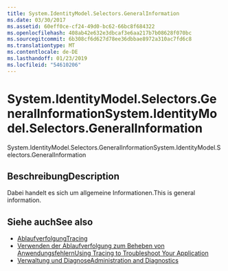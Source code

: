 ```yaml
---
title: System.IdentityModel.Selectors.GeneralInformation
ms.date: 03/30/2017
ms.assetid: 60eff0ce-cf24-49d0-bc62-66bc8f684322
ms.openlocfilehash: 408ab42e632e3dbcaf3e6aa217b7b08628f070bc
ms.sourcegitcommit: 6b308cf6d627d78ee36dbbae8972a310ac7fd6c8
ms.translationtype: MT
ms.contentlocale: de-DE
ms.lasthandoff: 01/23/2019
ms.locfileid: "54610206"
---
```

# <a name="systemidentitymodelselectorsgeneralinformation"></a><span data-ttu-id="4a4cb-102">System.IdentityModel.Selectors.GeneralInformation</span><span class="sxs-lookup"><span data-stu-id="4a4cb-102">System.IdentityModel.Selectors.GeneralInformation</span></span>
<span data-ttu-id="4a4cb-103">System.IdentityModel.Selectors.GeneralInformation</span><span class="sxs-lookup"><span data-stu-id="4a4cb-103">System.IdentityModel.Selectors.GeneralInformation</span></span>  
  
## <a name="description"></a><span data-ttu-id="4a4cb-104">Beschreibung</span><span class="sxs-lookup"><span data-stu-id="4a4cb-104">Description</span></span>  
 <span data-ttu-id="4a4cb-105">Dabei handelt es sich um allgemeine Informationen.</span><span class="sxs-lookup"><span data-stu-id="4a4cb-105">This is general information.</span></span>  
  
## <a name="see-also"></a><span data-ttu-id="4a4cb-106">Siehe auch</span><span class="sxs-lookup"><span data-stu-id="4a4cb-106">See also</span></span>
- [<span data-ttu-id="4a4cb-107">Ablaufverfolgung</span><span class="sxs-lookup"><span data-stu-id="4a4cb-107">Tracing</span></span>](../../../../../docs/framework/wcf/diagnostics/tracing/index.md)
- [<span data-ttu-id="4a4cb-108">Verwenden der Ablaufverfolgung zum Beheben von Anwendungsfehlern</span><span class="sxs-lookup"><span data-stu-id="4a4cb-108">Using Tracing to Troubleshoot Your Application</span></span>](../../../../../docs/framework/wcf/diagnostics/tracing/using-tracing-to-troubleshoot-your-application.md)
- [<span data-ttu-id="4a4cb-109">Verwaltung und Diagnose</span><span class="sxs-lookup"><span data-stu-id="4a4cb-109">Administration and Diagnostics</span></span>](../../../../../docs/framework/wcf/diagnostics/index.md)

